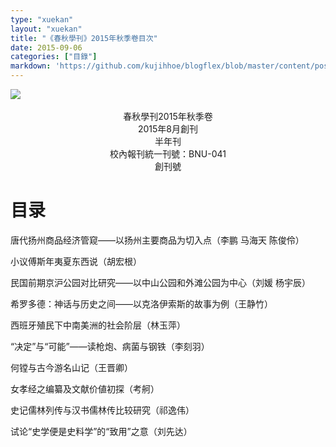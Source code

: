 ```yaml
---
type: "xuekan"
layout: "xuekan"
title: "《春秋學刊》2015年秋季卷目次"
date: 2015-09-06
categories: ["目錄"]
markdown: 'https://github.com/kujihhoe/blogflex/blob/master/content/post/2017-10-06-xuekan1.md'
---
```

<!--more-->
<img src="https://www.superbed.cn/pic/5be2ba929dc6d6b928f1a0a6">
<br>
<br>
<center><v>春秋學刊</v>2015年秋季卷</center>
<center>2015年8月創刊</center>
<center>半年刊</center>
<center>校內報刊統一刊號：BNU-041</center>
<center>創刊號</center>

# 目录

唐代扬州商品经济管窥——以扬州主要商品为切入点（李鹏 马海天 陈俊伶）

小议傅斯年<v>夷夏东西说</v>（胡宏根）

民国前期京沪公园对比研究——以中山公园和外滩公园为中心（刘媛 杨宇辰）

希罗多德：神话与历史之间——以克洛伊索斯的故事为例（王静竹）

西班牙殖民下中南美洲的社会阶层（林玉萍）

“决定”与“可能”——读<v>枪炮、病菌与钢铁</v>（李刻羽）

何镗与<v>古今游名山记</v>（王晋卿）

<v>女孝经</v>之编纂及文献价値初探（考舸）

<v>史记</v><v>儒林列传</v>与<v>汉书</v><v>儒林传</v>比较研究（祁逸伟）

试论“史学便是史料学”的“致用”之意（刘先达）
